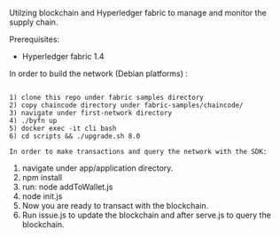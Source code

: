 Utilzing blockchain and Hyperledger fabric to manage and monitor the supply chain.


Prerequisites:
 - Hyperledger fabric 1.4


In order to build the network (Debian platforms) :
~~~~~~~~~~~~~~~~~~~~~~~~~~~~~~~~~~~~~~~~~~~~~~~~~

1) clone this repo under fabric samples directory
2) copy chaincode directory under fabric-samples/chaincode/ 
3) navigate under first-network directory
4) ./byfn up
5) docker exec -it cli bash 
6) cd scripts && ./upgrade.sh 8.0 

In order to make transactions and query the network with the SDK:
~~~~~~~~~~~~~~~~~~~~~~~~~~~~~~~~~~~~~~~~~~~~~~~~~~~~~~~~~~~~~~~~

1) navigate under app/application directory.
2) npm install
3) run: node addToWallet.js
4) node init.js
5) Now you are ready to transact with the blockchain. 
6) Run issue.js to update the blockchain and after serve.js to query the blockchain.



